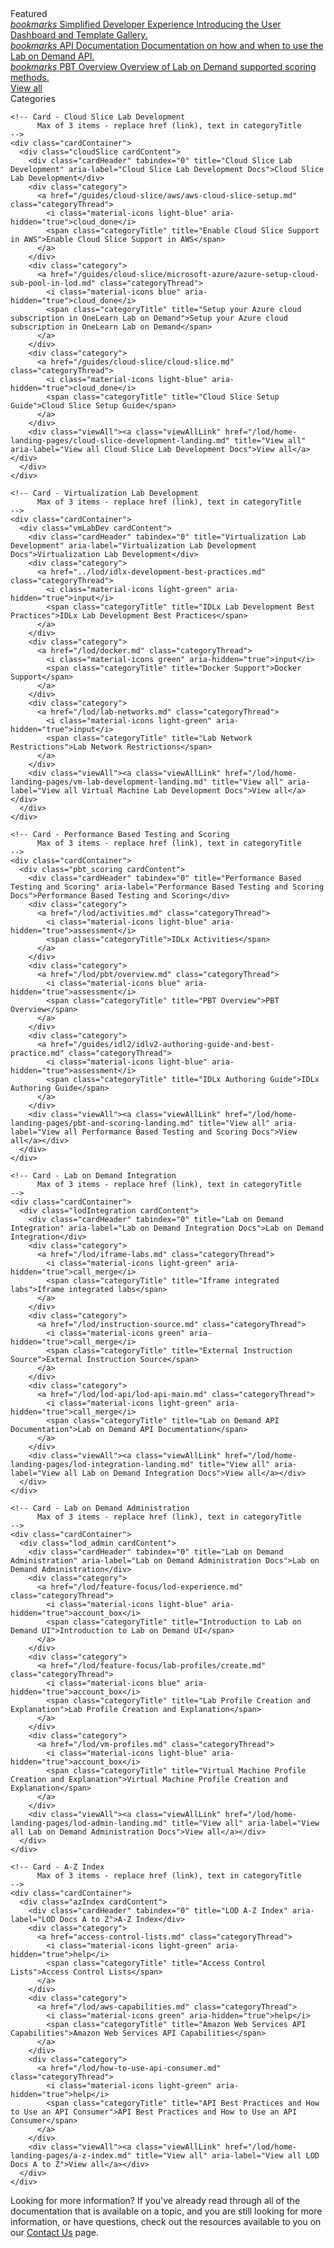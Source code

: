 <style>
    h1:first-of-type {margin-top:0;}
</style>

<div class="categories">
  <!-- Begin featured posts section.. 
        Max of 3 items - replace href (link), text in categoryTitleFeatured, text in categoryDescription
  -->
  <div class="categoriesHeader" tabindex="0" title="Featured">Featured</div>
  <div class="cardContainerFull">
    <div class="cardContent">
      <div class="category">
        <a href="https://www.learnondemandsystems.com/simplified-developer-experience/" class="categoryThread">
          <i class="material-icons light-blue" aria-hidden="true">bookmarks</i>
          <span class="categoryTitleFeatured" title="Simplified Developer Experience">Simplified Developer Experience</span>
          <span class="categoryDescription" title="Introducing the User Dashboard and Template Gallery.">Introducing the User Dashboard and Template Gallery.</span>
        </a>
      </div>
        <div class="category">
        <a href="lod-api/lod-api-main.md" class="categoryThread">
          <i class="material-icons light-blue" aria-hidden="true">bookmarks</i>
          <span class="categoryTitleFeatured" title="API Documentation">API Documentation</span>
          <span class="categoryDescription" title="Documentation on how and when to use the Lab on Demand API.">Documentation on how and when to use the Lab on Demand API.</span>
        </a>
      </div>
      <div class="category"> 
        <a href="/lod/pbt/overview.md" class="categoryThread">
          <i class="material-icons blue" aria-hidden="true">bookmarks</i>
          <span class="categoryTitleFeatured" title="PBT Overview">PBT Overview</span>
          <span class="categoryDescription" title="Overview of Lab on Demand supported scoring methods.">Overview of Lab on Demand supported scoring methods.</span>
        </a>
      </div>
      <div class="viewAll"><a href="/lod/home-landing-pages/featured-landing.md" tabindex="0" class="viewAllLink" title="View all" aria-label="View all Featured Posts">View all</a></div>
    </div>
  </div> 
  <!-- ..End featured posts section -->
  
  <!-- Begin categories section.. -->
  <div class="categoriesHeader categoriesHeaderSub" tabindex="0" title="Document Categories">Categories</div>
  <div class="cardsContainer">

    <!-- Card - Cloud Slice Lab Development 
          Max of 3 items - replace href (link), text in categoryTitle
    -->
    <div class="cardContainer">
      <div class="cloudSlice cardContent">
        <div class="cardHeader" tabindex="0" title="Cloud Slice Lab Development" aria-label="Cloud Slice Lab Development Docs">Cloud Slice Lab Development</div>
        <div class="category">
          <a href="/guides/cloud-slice/aws/aws-cloud-slice-setup.md" class="categoryThread">
            <i class="material-icons light-blue" aria-hidden="true">cloud_done</i>
            <span class="categoryTitle" title="Enable Cloud Slice Support in AWS">Enable Cloud Slice Support in AWS</span>
          </a>
        </div>
        <div class="category"> 
          <a href="/guides/cloud-slice/microsoft-azure/azure-setup-cloud-sub-pool-in-lod.md" class="categoryThread">
            <i class="material-icons blue" aria-hidden="true">cloud_done</i>
            <span class="categoryTitle" title="Setup your Azure cloud subscription in OneLearn Lab on Demand">Setup your Azure cloud subscription in OneLearn Lab on Demand</span>
          </a>
        </div>
        <div class="category">  
          <a href="/guides/cloud-slice/cloud-slice.md" class="categoryThread">
            <i class="material-icons light-blue" aria-hidden="true">cloud_done</i>
            <span class="categoryTitle" title="Cloud Slice Setup Guide">Cloud Slice Setup Guide</span>
          </a>
        </div>
        <div class="viewAll"><a class="viewAllLink" href="/lod/home-landing-pages/cloud-slice-development-landing.md" title="View all" aria-label="View all Cloud Slice Lab Development Docs">View all</a></div>
      </div>
    </div>

    <!-- Card - Virtualization Lab Development 
          Max of 3 items - replace href (link), text in categoryTitle
    -->
    <div class="cardContainer">
      <div class="vmLabDev cardContent">
        <div class="cardHeader" tabindex="0" title="Virtualization Lab Development" aria-label="Virtualization Lab Development Docs">Virtualization Lab Development</div>
        <div class="category">
          <a href="../lod/idlx-development-best-practices.md" class="categoryThread">
            <i class="material-icons light-green" aria-hidden="true">input</i>
            <span class="categoryTitle" title="IDLx Lab Development Best Practices">IDLx Lab Development Best Practices</span>
          </a>
        </div>
        <div class="category">
          <a href="/lod/docker.md" class="categoryThread">
            <i class="material-icons green" aria-hidden="true">input</i>
            <span class="categoryTitle" title="Docker Support">Docker Support</span>
          </a>
        </div>
        <div class="category">
          <a href="/lod/lab-networks.md" class="categoryThread">
            <i class="material-icons light-green" aria-hidden="true">input</i>
            <span class="categoryTitle" title="Lab Network Restrictions">Lab Network Restrictions</span>
          </a>
        </div>
        <div class="viewAll"><a class="viewAllLink" href="/lod/home-landing-pages/vm-lab-development-landing.md" title="View all" aria-label="View all Virtual Machine Lab Development Docs">View all</a></div>
      </div>
    </div>

    <!-- Card - Performance Based Testing and Scoring 
          Max of 3 items - replace href (link), text in categoryTitle
    -->
    <div class="cardContainer">
      <div class="pbt_scoring cardContent">
        <div class="cardHeader" tabindex="0" title="Performance Based Testing and Scoring" aria-label="Performance Based Testing and Scoring Docs">Performance Based Testing and Scoring</div>
        <div class="category">
          <a href="/lod/activities.md" class="categoryThread">
            <i class="material-icons light-blue" aria-hidden="true">assessment</i>
            <span class="categoryTitle">IDLx Activities</span>
          </a>
        </div>
        <div class="category">
          <a href="/lod/pbt/overview.md" class="categoryThread">
            <i class="material-icons blue" aria-hidden="true">assessment</i>
            <span class="categoryTitle" title="PBT Overview">PBT Overview</span>
          </a>
        </div>
        <div class="category">
          <a href="/guides/idl2/idlv2-authoring-guide-and-best-practice.md" class="categoryThread">
            <i class="material-icons light-blue" aria-hidden="true">assessment</i>
            <span class="categoryTitle" title="IDLx Authoring Guide">IDLx Authoring Guide</span>
          </a>
        </div>
        <div class="viewAll"><a class="viewAllLink" href="/lod/home-landing-pages/pbt-and-scoring-landing.md" title="View all" aria-label="View all Performance Based Testing and Scoring Docs">View all</a></div>
      </div>
    </div>

    <!-- Card - Lab on Demand Integration 
          Max of 3 items - replace href (link), text in categoryTitle
    -->
    <div class="cardContainer">
      <div class="lodIntegration cardContent">
        <div class="cardHeader" tabindex="0" title="Lab on Demand Integration" aria-label="Lab on Demand Integration Docs">Lab on Demand Integration</div>
        <div class="category">
          <a href="/lod/iframe-labs.md" class="categoryThread">
            <i class="material-icons light-green" aria-hidden="true">call_merge</i>
            <span class="categoryTitle" title="Iframe integrated labs">Iframe integrated labs</span>
          </a>
        </div>
        <div class="category">
          <a href="/lod/instruction-source.md" class="categoryThread">
            <i class="material-icons green" aria-hidden="true">call_merge</i>
            <span class="categoryTitle" title="External Instruction Source">External Instruction Source</span>
          </a>
        </div>
        <div class="category">
          <a href="/lod/lod-api/lod-api-main.md" class="categoryThread">
            <i class="material-icons light-green" aria-hidden="true">call_merge</i>
            <span class="categoryTitle" title="Lab on Demand API Documentation">Lab on Demand API Documentation</span>
          </a>
        </div>
        <div class="viewAll"><a class="viewAllLink" href="/lod/home-landing-pages/lod-integration-landing.md" title="View all" aria-label="View all Lab on Demand Integration Docs">View all</a></div>
      </div>
    </div>

    <!-- Card - Lab on Demand Administration 
          Max of 3 items - replace href (link), text in categoryTitle
    -->
    <div class="cardContainer">
      <div class="lod_admin cardContent">
        <div class="cardHeader" tabindex="0" title="Lab on Demand Administration" aria-label="Lab on Demand Administration Docs">Lab on Demand Administration</div>
        <div class="category">
          <a href="/lod/feature-focus/lod-experience.md" class="categoryThread">
            <i class="material-icons light-blue" aria-hidden="true">account_box</i>
            <span class="categoryTitle" title="Introduction to Lab on Demand UI">Introduction to Lab on Demand UI</span>
          </a>
        </div>
        <div class="category">
          <a href="/lod/feature-focus/lab-profiles/create.md" class="categoryThread">
            <i class="material-icons blue" aria-hidden="true">account_box</i>
            <span class="categoryTitle" title="Lab Profile Creation and Explanation">Lab Profile Creation and Explanation</span>
          </a>
        </div>
        <div class="category">
          <a href="/lod/vm-profiles.md" class="categoryThread">
            <i class="material-icons light-blue" aria-hidden="true">account_box</i>
            <span class="categoryTitle" title="Virtual Machine Profile Creation and Explanation">Virtual Machine Profile Creation and Explanation</span>
          </a>
        </div>
        <div class="viewAll"><a class="viewAllLink" href="/lod/home-landing-pages/lod-admin-landing.md" title="View all" aria-label="View all Lab on Demand Administration Docs">View all</a></div>
      </div>
    </div>

    <!-- Card - A-Z Index
          Max of 3 items - replace href (link), text in categoryTitle
    -->
    <div class="cardContainer">
      <div class="azIndex cardContent">
        <div class="cardHeader" tabindex="0" title="LOD A-Z Index" aria-label="LOD Docs A to Z">A-Z Index</div>
        <div class="category">
          <a href="access-control-lists.md" class="categoryThread">
            <i class="material-icons light-green" aria-hidden="true">help</i>
            <span class="categoryTitle" title="Access Control Lists">Access Control Lists</span>
          </a>
        </div>
        <div class="category">
          <a href="/lod/aws-capabilities.md" class="categoryThread">
            <i class="material-icons green" aria-hidden="true">help</i>
            <span class="categoryTitle" title="Amazon Web Services API Capabilities">Amazon Web Services API Capabilities</span>
          </a>
        </div>
        <div class="category">
          <a href="/lod/how-to-use-api-consumer.md" class="categoryThread">
            <i class="material-icons light-green" aria-hidden="true">help</i>
            <span class="categoryTitle" title="API Best Practices and How to Use an API Consumer">API Best Practices and How to Use an API Consumer</span>
          </a>
        </div>
        <div class="viewAll"><a class="viewAllLink" href="/lod/home-landing-pages/a-z-index.md" title="View all" aria-label="View all LOD Docs A to Z">View all</a></div>
      </div>
    </div>

  </div>
  <!-- -- End categories section -->

  <div class="moreInfo" tabindex="0" title="Need more information?">
    <span class="moreInfo_header">Looking for more information?</span>
    If you've already read through all of the documentation that is available on a topic, and you are still looking for more information, or have questions, check out the resources available to you on our <a href="/contact-us.md" title="Contact Us">Contact Us</a> page.
  </div>

